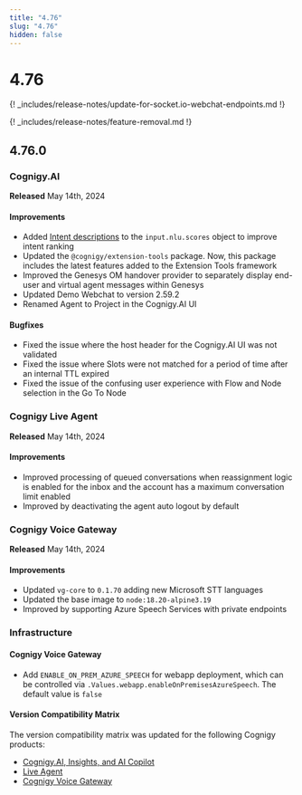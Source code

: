```yaml
---
title: "4.76"
slug: "4.76"
hidden: false
---
```


# 4.76

{! _includes/release-notes/update-for-socket.io-webchat-endpoints.md !}

{! _includes/release-notes/feature-removal.md !}

## 4.76.0

### Cognigy.AI

**Released** May 14th, 2024

#### Improvements

- Added [Intent descriptions](../ai/nlu/external-nlu/intent-reranking.md) to the `input.nlu.scores` object to improve intent ranking
- Updated the `@cognigy/extension-tools` package. Now, this package includes the latest features added to the Extension Tools framework
- Improved the Genesys OM handover provider to separately display end-user and virtual agent messages within Genesys
- Updated Demo Webchat to version 2.59.2
- Renamed Agent to Project in the Cognigy.AI UI

#### Bugfixes

- Fixed the issue where the host header for the Cognigy.AI UI was not validated
- Fixed the issue where Slots were not matched for a period of time after an internal TTL expired
- Fixed the issue of the confusing user experience with Flow and Node selection in the Go To Node

### Cognigy Live Agent

**Released** May 14th, 2024

#### Improvements

- Improved processing of queued conversations when reassignment logic is enabled for the inbox and the account has a maximum conversation limit enabled
- Improved by deactivating the agent auto logout by default

### Cognigy Voice Gateway

**Released** May 14th, 2024

#### Improvements

- Updated `vg-core` to `0.1.70` adding new Microsoft STT languages
- Updated the base image to `node:18.20-alpine3.19`
- Improved by supporting Azure Speech Services with private endpoints

### Infrastructure

#### Cognigy Voice Gateway

- Add `ENABLE_ON_PREM_AZURE_SPEECH` for webapp deployment, which can be controlled via `.Values.webapp.enableOnPremisesAzureSpeech`. The default value is `false`

#### Version Compatibility Matrix

The version compatibility matrix was updated for the following Cognigy products:

- [Cognigy.AI, Insights, and AI Copilot](../ai/installation/version-compatibility-matrix.md)
- [Live Agent](../live-agent/installation/deployment/version-compatibility-matrix.md)
- [Cognigy Voice Gateway](../voicegateway/installation/version-compatibility-matrix.md)
